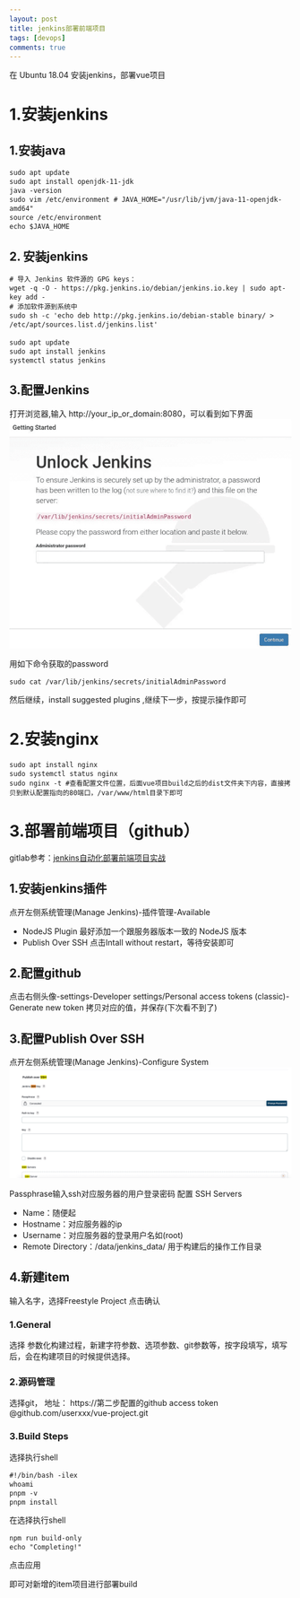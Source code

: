 ```yaml
---
layout: post
title: jenkins部署前端项目
tags: [devops]
comments: true
---
```

在 Ubuntu 18.04 安装jenkins，部署vue项目

# 1.安装jenkins
## 1.安装java
~~~
sudo apt update
sudo apt install openjdk-11-jdk
java -version
sudo vim /etc/environment # JAVA_HOME="/usr/lib/jvm/java-11-openjdk-amd64"
source /etc/environment
echo $JAVA_HOME
~~~
## 2. 安装jenkins
~~~
# 导入 Jenkins 软件源的 GPG keys：
wget -q -O - https://pkg.jenkins.io/debian/jenkins.io.key | sudo apt-key add -
# 添加软件源到系统中
sudo sh -c 'echo deb http://pkg.jenkins.io/debian-stable binary/ > /etc/apt/sources.list.d/jenkins.list'

sudo apt update
sudo apt install jenkins
systemctl status jenkins
~~~
## 3.配置Jenkins
打开浏览器,输入 http://your_ip_or_domain:8080，可以看到如下界面
![Crepe](../assets/img/2022-08-08-jenkins/getting-started.png)

用如下命令获取的password
~~~
sudo cat /var/lib/jenkins/secrets/initialAdminPassword
~~~
然后继续，install suggested plugins ,继续下一步，按提示操作即可

# 2.安装nginx

~~~
sudo apt install nginx
sudo systemctl status nginx
sudo nginx -t #查看配置文件位置，后面vue项目build之后的dist文件夹下内容，直接拷贝到默认配置指向的80端口，/var/www/html目录下即可
~~~

# 3.部署前端项目（github）
gitlab参考：[jenkins自动化部署前端项目实战](https://myweico.github.io/blog/2021/01/09/Jenkins%E8%87%AA%E5%8A%A8%E5%8C%96%E9%83%A8%E7%BD%B2%E5%89%8D%E7%AB%AF%E9%A1%B9%E7%9B%AE%E5%AE%9E%E6%88%98/)
## 1.安装jenkins插件
点开左侧系统管理(Manage Jenkins)-插件管理-Available
* NodeJS Plugin 最好添加一个跟服务器版本一致的 NodeJS 版本
* Publish Over SSH 
点击Intall without restart，等待安装即可
## 2.配置github
点击右侧头像-settings-Developer settings/Personal access tokens (classic)-Generate new token 拷贝对应的值，并保存(下次看不到了)
## 3.配置Publish Over SSH 
点开左侧系统管理(Manage Jenkins)-Configure System
![Crepe](../assets/img/2022-08-08-jenkins/ssh.png)

Passphrase输入ssh对应服务器的用户登录密码
配置 SSH Servers
* Name：随便起
* Hostname：对应服务器的ip 
* Username：对应服务器的登录用户名如(root)
* Remote Directory：/data/jenkins_data/ 用于构建后的操作工作目录

## 4.新建item
输入名字，选择Freestyle Project 点击确认
### 1.General
选择 参数化构建过程，新建字符参数、选项参数、git参数等，按字段填写，填写后，会在构建项目的时候提供选择。
### 2.源码管理
选择git， 地址：
https://第二步配置的github access token @github.com/userxxx/vue-project.git

### 3.Build Steps
选择执行shell
~~~
#!/bin/bash -ilex 
whoami
pnpm -v
pnpm install
~~~
在选择执行shell
~~~
npm run build-only
echo "Completing!"
~~~

点击应用

即可对新增的item项目进行部署build
